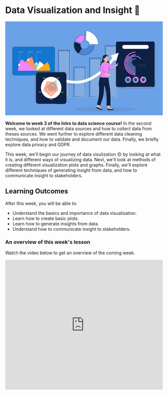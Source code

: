 # Data Visualization and Insight 📶

<img src="./data-visualization/data-viz/Data-Visualization.jpeg" width="100%" height="300px">

**Welcome to week 3 of the Intro to data science course!** In the second week, we looked at different data sources and how to collect data from theses sources. We went further to explore different data cleaning techniques, and how to validate and document our data. Finally, we briefly explore data privacy and GDPR.

This week, we'll begin our journey of data visulization 😍 by looking at what it is, and different ways of visualizing data. Next, we'll look at methods of creating different visualization plots and graphs. Finally, we'll explore different techniques of generating insight from data, and how to communicate insight to stakeholders.


## Learning Outcomes

After this week, you will be able to:

- Understand the basics and importance of data visualization.
- Learn how to create basic plots.
- Learn how to generate insights from data.
- Understand how to communicate insight to stakeholders.



### An overview of this week's lesson

<aside>

Watch the video below to get an overview of the coming week.

</aside>
<div style="position: relative; padding-bottom: 56.25%; height: 0;"><iframe width="100%" height="415" src="https://www.youtube.com/embed/1GhghjgJTuanORg0" title="Linking your CSS" frameborder="0" allow="accelerometer; autoplay; clipboard-write; encrypted-media; gyroscope; picture-in-picture" allowfullscreen></iframe></div>
